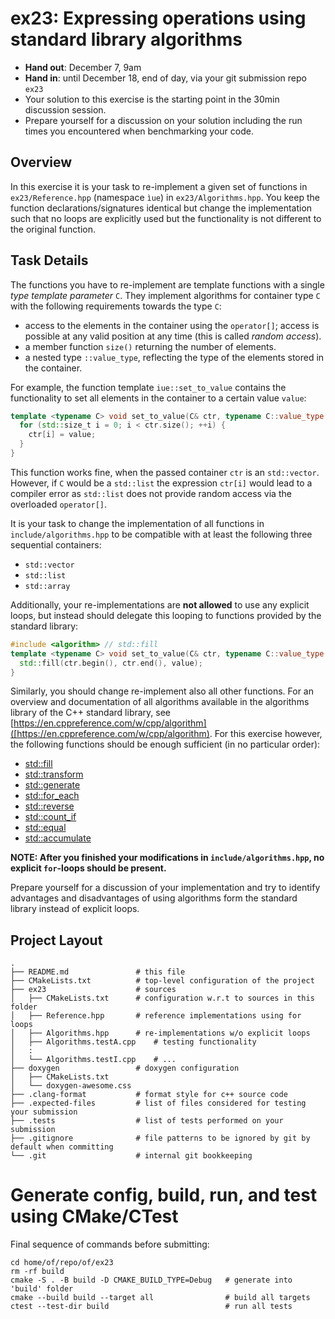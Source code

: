 # ex23: Expressing operations using standard library algorithms

- **Hand out**: December 7, 9am
- **Hand in**: until December 18, end of day, via your git submission repo `ex23`
- Your solution to this exercise is the starting point in the 30min discussion session.
- Prepare yourself for a discussion on your solution including the run times you encountered when benchmarking your code.

## Overview

In this exercise it is your task to re-implement a given set of functions in `ex23/Reference.hpp` (namespace `ìue`) in `ex23/Algorithms.hpp`. You keep the function declarations/signatures identical but change the implementation such that no loops are explicitly used but the functionality is not different to the original function.

## Task Details

The functions you have to re-implement are template functions with a single *type template parameter* `C`. They implement algorithms for container type `C` with the following requirements towards the type `C`:
- access to the elements in the container using the `operator[]`; access is possible at any valid position at any time (this is called *random access*).
- a member function `size()` returning the number of elements.
- a nested type `::value_type`, reflecting the type of the elements stored in the container.

For example, the function template `iue::set_to_value` contains the functionality to set all elements in the container to a certain value `value`:
```cpp
template <typename C> void set_to_value(C& ctr, typename C::value_type value) {
  for (std::size_t i = 0; i < ctr.size(); ++i) {
    ctr[i] = value;
  }
}
```

This function works fine, when the passed container `ctr` is an `std::vector`. However, if `C` would be a `std::list` the expression `ctr[i]` would lead to a compiler error as `std::list` does not provide random access via the overloaded `operator[]`.

It is your task to change the implementation of all functions in `include/algorithms.hpp` to be compatible with at least the following three sequential containers:

- `std::vector`
- `std::list`
- `std::array`

Additionally, your re-implementations are **not allowed** to use any explicit loops, but instead should delegate this looping to functions provided by the standard library:

```cpp
#include <algorithm> // std::fill 
template <typename C> void set_to_value(C& ctr, typename C::value_type value) {
  std::fill(ctr.begin(), ctr.end(), value);
}
```

Similarly, you should change re-implement also all other functions.
For an overview and documentation of all algorithms available in the algorithms library of the C++ standard library, see [https://en.cppreference.com/w/cpp/algorithm]([https://en.cppreference.com/w/cpp/algorithm).
For this exercise however, the following functions should be enough sufficient (in no particular order):
- [std::fill](https://en.cppreference.com/w/cpp/algorithm/fill)
- [std::transform](https://en.cppreference.com/w/cpp/algorithm/transform)
- [std::generate](https://en.cppreference.com/w/cpp/algorithm/generate)
- [std::for_each](https://en.cppreference.com/w/cpp/algorithm/for_each)
- [std::reverse](https://en.cppreference.com/w/cpp/algorithm/reverse)
- [std::count_if](https://en.cppreference.com/w/cpp/algorithm/count_if)
- [std::equal](https://en.cppreference.com/w/cpp/algorithm/equal)
- [std::accumulate](https://en.cppreference.com/w/cpp/algorithm/accumulate)

**NOTE: After you finished your modifications in `include/algorithms.hpp`, no explicit `for`-loops should be present.**

Prepare yourself for a discussion of your implementation and try to identify advantages and disadvantages of using algorithms form the standard library instead of explicit loops.

## Project Layout

```
.
├── README.md               # this file
├── CMakeLists.txt          # top-level configuration of the project
├── ex23                    # sources
│   ├── CMakeLists.txt      # configuration w.r.t to sources in this folder
│   ├── Reference.hpp       # reference implementations using for loops
│   ├── Algorithms.hpp      # re-implementations w/o explicit loops
│   ├── Algorithms.testA.cpp    # testing functionality 
│   :                           
│   └── Algorithms.testI.cpp    # ...
├── doxygen                 # doxygen configuration
│   ├── CMakeLists.txt      
│   └── doxygen-awesome.css
├── .clang-format           # format style for c++ source code
├── .expected-files         # list of files considered for testing your submission
├── .tests                  # list of tests performed on your submission
├── .gitignore              # file patterns to be ignored by git by default when committing
└── .git                    # internal git bookkeeping
```

# Generate config, build, run, and test using CMake/CTest

Final sequence of commands before submitting:
```shell
cd home/of/repo/of/ex23
rm -rf build
cmake -S . -B build -D CMAKE_BUILD_TYPE=Debug   # generate into 'build' folder
cmake --build build --target all                # build all targets
ctest --test-dir build                          # run all tests
```

